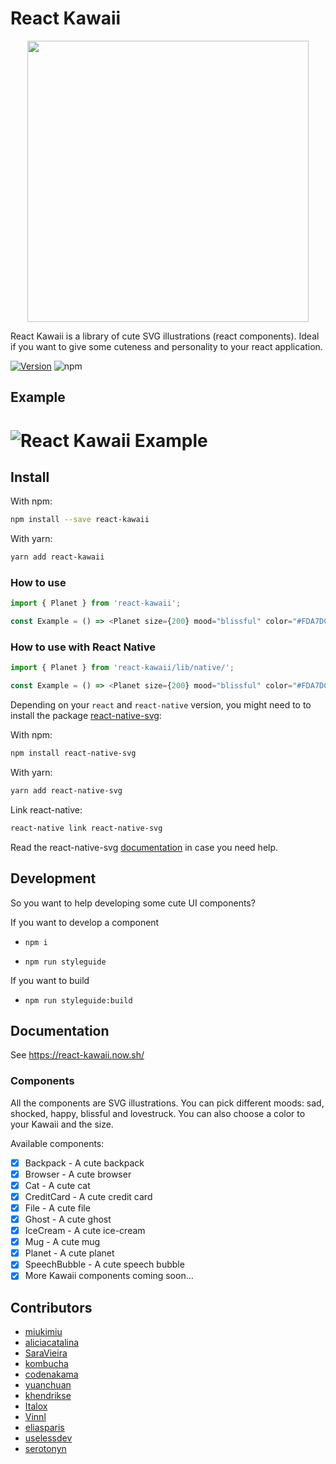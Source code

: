 # React Kawaii

<div align="center" markdown="1">
  <img src="http://icons.iconarchive.com/icons/firstfear/whistlepuff/256/usb-icon.png" width="450">
</div>

React Kawaii is a library of cute SVG illustrations (react components). Ideal if you want to give some cuteness and personality to your react application.

[![Version](https://img.shields.io/npm/v/react-kawaii.svg?style=flat-square)](https://www.npmjs.com/package/react-kawaii)
![npm](https://img.shields.io/npm/dt/react-kawaii.svg)

## Example

# ![React Kawaii Example](https://github.com/miukimiu/react-kawaii/blob/master/docs/images/react-kawaii-example.gif?raw=true)

## Install

With npm:

```sh
npm install --save react-kawaii
```

With yarn:

```sh
yarn add react-kawaii
```

### How to use

```javascript
import { Planet } from 'react-kawaii';

const Example = () => <Planet size={200} mood="blissful" color="#FDA7DC" />;
```

### How to use with React Native

```javascript
import { Planet } from 'react-kawaii/lib/native/';

const Example = () => <Planet size={200} mood="blissful" color="#FDA7DC" />;
```

Depending on your `react` and `react-native` version, you might need to to install the package
[react-native-svg](https://github.com/react-native-community/react-native-svg):

With npm:

```sh
npm install react-native-svg
```

With yarn:

```sh
yarn add react-native-svg
```

Link react-native:

```sh
react-native link react-native-svg
```

Read the react-native-svg [documentation](https://github.com/react-native-community/react-native-svg) in case you need help.

## Development

So you want to help developing some cute UI components?

If you want to develop a component

- `npm i`

- `npm run styleguide`

If you want to build

- `npm run styleguide:build`

## Documentation

See https://react-kawaii.now.sh/

### Components

All the components are SVG illustrations. You can pick different moods: sad, shocked, happy, blissful and lovestruck. You can also choose a color to your Kawaii and the size.

Available components:

- [x] Backpack - A cute backpack
- [x] Browser - A cute browser
- [x] Cat - A cute cat
- [x] CreditCard - A cute credit card
- [x] File - A cute file
- [x] Ghost - A cute ghost
- [x] IceCream - A cute ice-cream
- [x] Mug - A cute mug
- [x] Planet - A cute planet
- [x] SpeechBubble - A cute speech bubble
- [x] More Kawaii components coming soon...

## Contributors

- [miukimiu](https://github.com/miukimiu)
- [aliciacatalina](https://github.com/aliciacatalina)
- [SaraVieira](https://github.com/SaraVieira)
- [kombucha](https://github.com/kombucha)
- [codenakama](https://github.com/codenakama)
- [yuanchuan](https://github.com/yuanchuan)
- [khendrikse](https://github.com/khendrikse)
- [Italox](https://github.com/Italox)
- [Vinnl](https://github.com/Vinnl)
- [eliasparis](https://github.com/eliasparis)
- [uselessdev](https://github.com/uselessdev)
- [serotonyn](https://github.com/serotonyn)
